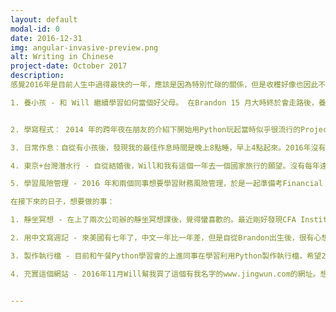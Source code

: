 ```yaml
---
layout: default
modal-id: 0
date: 2016-12-31
img: angular-invasive-preview.png
alt: Writing in Chinese
project-date: October 2017
description: 
感覺2016年是目前人生中過得最快的一年，應該是因為特別忙碌的關係，但是收穫好像也因此不少。

1. 養小孩 - 和 Will 繼續學習如何當個好父母。 在Brandon 15 月大時終於會走路後，養小孩變得有趣多了，因為除了以前的睡覺、餵食、換尿布，Brandon 現在可以跑給我們追，幫忙減掉我跟 Will 沒定時運動而累積的肥肉；但是家裡地板從此變得混亂。


2. 學寫程式： 2014 年的跨年夜在朋友的介紹下開始用Python玩起當時似乎很流行的Project Euler，一個列有400多道需要用程式語言解決的數學題的網站。之後開始試著把這個程式語言用在工作上，2016年初完成了一個理想的投資分析工具，並且和一個很上進的同事在8月時開始午餐Python學習會直到現在。

3. 日常作息：自從有小孩後，發現我的最佳作息時間是晚上8點睡，早上4點起來。2016年沒有辦法每天都做到，但是應該有一半以上的天數有跟到這個作息。有跟到這個作息的時候，早上在Brandon起來、上班前，可以有兩個小時左右的自己的時間。

4. 東京+台灣潛水行 - 自從結婚後，Will和我有這個一年去一個國家旅行的願望。沒有每年達成願望，但是2016年達到了。到台灣考PADI潛水證照，所以順道在轉機途中拜訪東京一個禮拜。

5. 學習風險管理 - 2016 年和兩個同事想要學習財務風險管理，於是一起準備考Financial Risk Management (FRM)證照。試考完了可是結果還沒出來，覺得那個試好難有點緊張。

在接下來的日子，想要做的事：

1. 靜坐冥想 - 在上了兩次公司辦的靜坐冥想課後，覺得蠻喜歡的。最近剛好發現CFA Institute 有出一套指南，目前正在閱讀中。希望2017年能規律地靜坐冥想。

2. 用中文寫週記 - 來美國有七年了，中文一年比一年差，但是自從Brandon出生後，很有心想要教他中文。在有一天居然連松果的中文都想不起來後，覺得要開始練中文了！照以前的記錄來看，也許會變成月記或年記，然後慢慢消失。但是，希望2017年能夠規律地在這個目前還很醜的網站寫點東西。

3. 製作執行檔 - 目前和午餐Python學習會的上進同事在學習利用Python製作執行檔，希望2017年能做些東西出來。

4. 充實這個網站 - 2016年11月Will幫我買了這個有我名字的www.jingwun.com的網址。想要以做些有樂趣以及學習意義的小小方案來充實這個網站。第一個開始的方案是用GitHub Pages從頭建造這個網站。網站可以運作了但是目前還很醜，遠遠比不上用Wordpress 或 Google 等等免費模板花幾分鐘就可以建起的很漂亮的網站。希望2017年可以慢慢累積想法以及改善這個網站的內容，向Will 的網站 (www.will-moore.com) 看齊!


---
```

